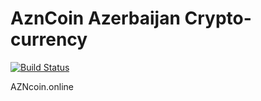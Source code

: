 AznCoin  Azerbaijan Crypto-currency 
===================================

[![Build Status](https://travis-ci.org/RazorLove/azncoin.png?branch=master)](https://travis-ci.org/RazorLove/azncoin)

 AZNcoin.online
